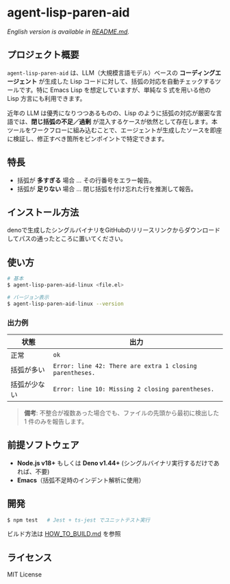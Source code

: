 # agent-lisp-paren-aid  
*English version is available in [README.md](README.md).* 

## プロジェクト概要

`agent-lisp-paren-aid` は、LLM（大規模言語モデル）ベースの **コーディングエージェント** が生成した Lisp コードに対して、括弧の対応を自動チェックするツールです。特に Emacs Lisp を想定していますが、単純な S 式を用いる他の Lisp 方言にも利用できます。

近年の LLM は優秀になりつつあるものの、Lisp のように括弧の対応が厳密な言語では、**閉じ括弧の不足／過剰** が混入するケースが依然として存在します。本ツールをワークフローに組み込むことで、エージェントが生成したソースを即座に検証し、修正すべき箇所をピンポイントで特定できます。

## 特長

* 括弧が **多すぎる** 場合 … その行番号をエラー報告。
* 括弧が **足りない** 場合 … 閉じ括弧を付け忘れた行を推測して報告。

## インストール方法

denoで生成したシングルバイナリをGitHubのリリースリンクからダウンロードしてパスの通ったところに置いてください。

## 使い方

```bash
# 基本
$ agent-lisp-paren-aid-linux <file.el>

# バージョン表示
$ agent-lisp-paren-aid-linux --version
```

### 出力例

| 状態 | 出力 |
|------|------|
| 正常 | `ok` |
| 括弧が多い | `Error: line 42: There are extra 1 closing parentheses.` |
| 括弧が少ない | `Error: line 10: Missing 2 closing parentheses.` |

> **備考**: 不整合が複数あった場合でも、ファイルの先頭から最初に検出した 1 件のみを報告します。

## 前提ソフトウェア

* **Node.js v18+** もしくは **Deno v1.44+**  (シングルバイナリ実行するだけであれば、不要)
* **Emacs**（括弧不足時のインデント解析に使用）

## 開発

```bash
$ npm test   # Jest + ts-jest でユニットテスト実行
```

ビルド方法は [HOW_TO_BUILD.md](HOW_TO_BUILD.md) を参照

## ライセンス

MIT License

